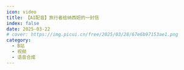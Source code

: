 ```yaml
---
icon: video
title: 【AI配音】旅行者给纳西妲的一封信
index: false
date: 2025-03-22
# cover: https://img.picui.cn/free/2025/03/28/67e6b97153ae1.png
category:
  - B站
  - 视频
  - 语音合成
---
```


<BiliBili bvid="BV1MaXWY9E4p" />